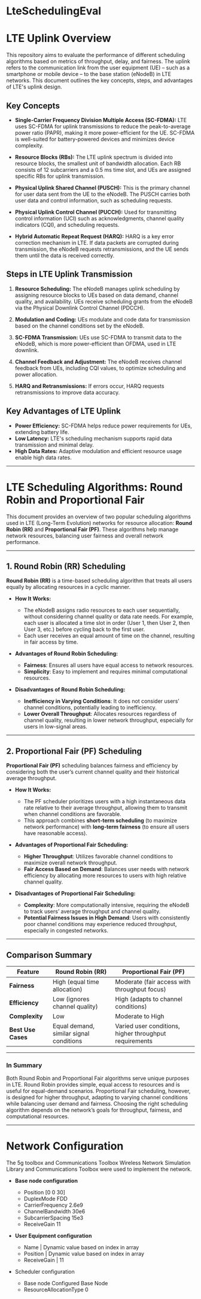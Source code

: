 # LteSchedulingEval

# LTE Uplink Overview

This repository aims to evaluate the performance of different scheduling algorithms based on metrics of throughput, delay, and fairness. The uplink refers to the communication link from the user equipment (UE) – such as a smartphone or mobile device – to the base station (eNodeB) in LTE networks. This document outlines the key concepts, steps, and advantages of LTE's uplink design.

## Key Concepts

- **Single-Carrier Frequency Division Multiple Access (SC-FDMA):** LTE uses SC-FDMA for uplink transmissions to reduce the peak-to-average power ratio (PAPR), making it more power-efficient for the UE. SC-FDMA is well-suited for battery-powered devices and minimizes device complexity.

- **Resource Blocks (RBs):** The LTE uplink spectrum is divided into resource blocks, the smallest unit of bandwidth allocation. Each RB consists of 12 subcarriers and a 0.5 ms time slot, and UEs are assigned specific RBs for uplink transmission.

- **Physical Uplink Shared Channel (PUSCH):** This is the primary channel for user data sent from the UE to the eNodeB. The PUSCH carries both user data and control information, such as scheduling requests.

- **Physical Uplink Control Channel (PUCCH):** Used for transmitting control information (UCI) such as acknowledgments, channel quality indicators (CQI), and scheduling requests.

- **Hybrid Automatic Repeat Request (HARQ):** HARQ is a key error correction mechanism in LTE. If data packets are corrupted during transmission, the eNodeB requests retransmissions, and the UE sends them until the data is received correctly.

## Steps in LTE Uplink Transmission

1. **Resource Scheduling:** The eNodeB manages uplink scheduling by assigning resource blocks to UEs based on data demand, channel quality, and availability. UEs receive scheduling grants from the eNodeB via the Physical Downlink Control Channel (PDCCH).

2. **Modulation and Coding:** UEs modulate and code data for transmission based on the channel conditions set by the eNodeB.

3. **SC-FDMA Transmission:** UEs use SC-FDMA to transmit data to the eNodeB, which is more power-efficient than OFDMA, used in LTE downlink.

4. **Channel Feedback and Adjustment:** The eNodeB receives channel feedback from UEs, including CQI values, to optimize scheduling and power allocation.

5. **HARQ and Retransmissions:** If errors occur, HARQ requests retransmissions to improve data accuracy.

## Key Advantages of LTE Uplink

- **Power Efficiency:** SC-FDMA helps reduce power requirements for UEs, extending battery life.
- **Low Latency:** LTE's scheduling mechanism supports rapid data transmission and minimal delay.
- **High Data Rates:** Adaptive modulation and efficient resource usage enable high data rates.

---

# LTE Scheduling Algorithms: Round Robin and Proportional Fair

This document provides an overview of two popular scheduling algorithms used in LTE (Long-Term Evolution) networks for resource allocation: **Round Robin (RR)** and **Proportional Fair (PF)**. These algorithms help manage network resources, balancing user fairness and overall network performance.

---

## 1. Round Robin (RR) Scheduling

**Round Robin (RR)** is a time-based scheduling algorithm that treats all users equally by allocating resources in a cyclic manner.

- **How It Works:** 
  - The eNodeB assigns radio resources to each user sequentially, without considering channel quality or data rate needs. For example, each user is allocated a time slot in order (User 1, then User 2, then User 3, etc.) before cycling back to the first user.
  - Each user receives an equal amount of time on the channel, resulting in fair access by time.

- **Advantages of Round Robin Scheduling:**
  - **Fairness**: Ensures all users have equal access to network resources.
  - **Simplicity**: Easy to implement and requires minimal computational resources.

- **Disadvantages of Round Robin Scheduling:**
  - **Inefficiency in Varying Conditions**: It does not consider users’ channel conditions, potentially leading to inefficiency.
  - **Lower Overall Throughput**: Allocates resources regardless of channel quality, resulting in lower network throughput, especially for users in low-signal areas.

---

## 2. Proportional Fair (PF) Scheduling

**Proportional Fair (PF)** scheduling balances fairness and efficiency by considering both the user’s current channel quality and their historical average throughput.

- **How It Works:**
  - The PF scheduler prioritizes users with a high instantaneous data rate relative to their average throughput, allowing them to transmit when channel conditions are favorable.
  - This approach combines **short-term scheduling** (to maximize network performance) with **long-term fairness** (to ensure all users have reasonable access).

- **Advantages of Proportional Fair Scheduling:**
  - **Higher Throughput**: Utilizes favorable channel conditions to maximize overall network throughput.
  - **Fair Access Based on Demand**: Balances user needs with network efficiency by allocating more resources to users with high relative channel quality.

- **Disadvantages of Proportional Fair Scheduling:**
  - **Complexity**: More computationally intensive, requiring the eNodeB to track users’ average throughput and channel quality.
  - **Potential Fairness Issues in High Demand**: Users with consistently poor channel conditions may experience reduced throughput, especially in congested networks.

---

## Comparison Summary

| Feature                | Round Robin (RR)             | Proportional Fair (PF)            |
|------------------------|------------------------------|------------------------------------|
| **Fairness**           | High (equal time allocation) | Moderate (fair access with throughput focus) |
| **Efficiency**         | Low (ignores channel quality)| High (adapts to channel conditions) |
| **Complexity**         | Low                          | Moderate to High                  |
| **Best Use Cases**     | Equal demand, similar signal conditions | Varied user conditions, higher throughput requirements |

---

### In Summary

Both Round Robin and Proportional Fair algorithms serve unique purposes in LTE. Round Robin provides simple, equal access to resources and is useful for equal-demand scenarios. Proportional Fair scheduling, however, is designed for higher throughput, adapting to varying channel conditions while balancing user demand and fairness. Choosing the right scheduling algorithm depends on the network’s goals for throughput, fairness, and computational resources.

---

# Network Configuration

The 5g toolbox and Communications Toolbox Wireless Network Simulation Library and Communications Toolbox were used to implement the network.

- **Base node configuration**
  - Position          [0 0 30]
  - DuplexMode        FDD
  - CarrierFrequency  2.6e9
  - ChannelBandwidth  30e6
  - SubcarrierSpacing 15e3
  - ReceiveGain       11


- **User Equipment configuration**
  - Name     |    Dynamic value based on index in array 
  - Position |    Dynamic value based on index in array
  - ReceiveGain | 11

- Scheduler configuration
  - Base node              Configured Base Node
  - ResourceAllocationType 0


